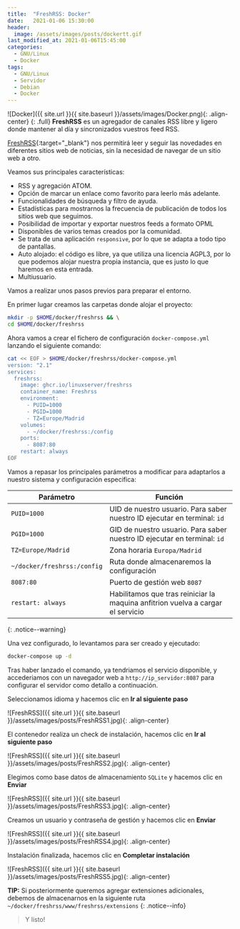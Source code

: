 ```yaml
---
title:  "FreshRSS: Docker"
date:   2021-01-06 15:30:00
header:
  image: /assets/images/posts/dockertt.gif
last_modified_at: 2021-01-06T15:45:00
categories:
  - GNU/Linux
  - Docker
tags:
  - GNU/Linux
  - Servidor
  - Debian
  - Docker
---
```


![Docker]({{ site.url }}{{ site.baseurl }}/assets/images/Docker.png){: .align-center}
{: .full}
**FreshRSS** es un agregador de canales RSS libre y ligero donde mantener al día y sincronizados vuestros feed RSS.

[FreshRSS](https://freshrss.org/){:target="_blank"} nos permitirá leer y seguir las novedades en diferentes sitios web de noticias, sin la necesidad de navegar de un sitio web a otro.

Veamos sus principales características:

 * RSS y agregación ATOM.
 * Opción de marcar un enlace como favorito para leerlo más adelante.
 * Funcionalidades de búsqueda y filtro de ayuda.
 * Estadísticas para mostrarnos la frecuencia de publicación de todos los sitios web que seguimos.
 * Posibilidad de importar y exportar nuestros feeds a formato OPML
 * Disponibles de varios temas creados por la comunidad.
 * Se trata de una aplicación `responsive`, por lo que se adapta a todo tipo de pantallas.
 * Auto alojado: el código es libre, ya que utiliza una licencia AGPL3, por lo que podemos alojar nuestra propia instancia, que es justo lo que haremos en esta entrada.
 * Multiusuario.

Vamos a realizar unos pasos previos para preparar el entorno. 

En primer lugar creamos las carpetas donde alojar el proyecto:

```bash
mkdir -p $HOME/docker/freshrss && \
cd $HOME/docker/freshrss
```

Ahora vamos a crear el fichero de configuración `docker-compose.yml` lanzando el siguiente comando:

```bash
cat << EOF > $HOME/docker/freshrss/docker-compose.yml
version: "2.1"
services:
  freshrss:
    image: ghcr.io/linuxserver/freshrss
    container_name: Freshrss
    environment:
      - PUID=1000
      - PGID=1000
      - TZ=Europe/Madrid
    volumes:
      - ~/docker/freshrss:/config
    ports:
      - 8087:80
    restart: always
EOF
```

Vamos a repasar los principales parámetros a modificar para adaptarlos a nuestro sistema y configuración especifica:

| Parámetro | Función |
| ------ | ------ |
| `PUID=1000` | UID de nuestro usuario. Para saber nuestro ID ejecutar en terminal: `id` |
| `PGID=1000` | GID de nuestro usuario. Para saber nuestro ID ejecutar en terminal: `id` |
| `TZ=Europe/Madrid` | Zona horaria `Europa/Madrid` |
| `~/docker/freshrss:/config` | Ruta donde almacenaremos la configuración |
| `8087:80` | Puerto de gestión web `8087` |
| `restart: always` | Habilitamos que tras reiniciar la maquina anfitrion vuelva a cargar el servicio |
{: .notice--warning}

Una vez configurado, lo levantamos para ser creado y ejecutado:

```bash
docker-compose up -d
```

Tras haber lanzado el comando, ya tendriamos el servicio disponible, y accederiamos con un navegador web a `http://ip_servidor:8087` para configurar el servidor como detallo a continuación.

Seleccionamos idioma y hacemos clic en **Ir al siguiente paso**

![FreshRSS]({{ site.url }}{{ site.baseurl }}/assets/images/posts/FreshRSS1.jpg){: .align-center}

El contenedor realiza un check de instalación, hacemos clic en **Ir al siguiente paso**

![FreshRSS]({{ site.url }}{{ site.baseurl }}/assets/images/posts/FreshRSS2.jpg){: .align-center}

Elegimos como base datos de almacenamiento `SQLite` y hacemos clic en **Enviar**

![FreshRSS]({{ site.url }}{{ site.baseurl }}/assets/images/posts/FreshRSS3.jpg){: .align-center}

Creamos un usuario y contraseña de gestión y hacemos clic en **Enviar**

![FreshRSS]({{ site.url }}{{ site.baseurl }}/assets/images/posts/FreshRSS4.jpg){: .align-center}

Instalación finalizada, hacemos clic en **Completar instalación**

![FreshRSS]({{ site.url }}{{ site.baseurl }}/assets/images/posts/FreshRSS5.jpg){: .align-center}

**TIP:** Si posteriormente queremos agregar extensiones adicionales, debemos de almacenarnos en la siguiente ruta `~/docker/freshrss/www/freshrss/extensions`
{: .notice--info}

> Y listo!
